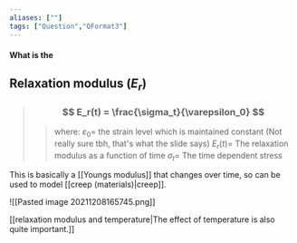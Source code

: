 ```yaml
---
aliases: [""]
tags: ["Question","QFormat3"]
---
```


#### What is the
## Relaxation modulus ($E_r$)

> ### $$ E_r(t) = \frac{\sigma_t}{\varepsilon_0} $$ 
>> where:
>> $\varepsilon_0=$ the strain level which is maintained constant (Not really sure tbh, that's what the slide says)
>> $E_r(t)=$ The relaxation modulus as a function of time
>> $\sigma_t=$ The time dependent stress

This is basically a [[Youngs modulus]] that changes over time, so can be used to model [[creep (materials)|creep]].

![[Pasted image 20211208165745.png]]

[[relaxation modulus and temperature|The effect of temperature is also quite important.]]